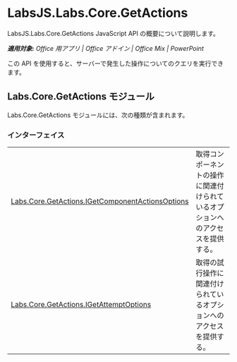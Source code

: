 
# <a name="labsjs.labs.core.getactions"></a>LabsJS.Labs.Core.GetActions
LabsJS.Labs.Core.GetActions JavaScript API の概要について説明します。

 _**適用対象:** Office 用アプリ | Office アドイン | Office Mix | PowerPoint_

この API を使用すると、サーバーで発生した操作についてのクエリを実行できます。 

## <a name="labs.core.getactions-module"></a>Labs.Core.GetActions モジュール

Labs.Core.GetActions モジュールには、次の種類が含まれます。


### <a name="interfaces"></a>インターフェイス


|||
|:-----|:-----|
|[Labs.Core.GetActions.IGetComponentActionsOptions](../../reference/office-mix/labs.core.getactions.igetcomponentactionsoptions.md)|取得コンポーネントの操作に関連付けられているオプションへのアクセスを提供する。|
|[Labs.Core.GetActions.IGetAttemptOptions](../../reference/office-mix/labs.core.getactions.igetattemptoptions.md)|取得の試行操作に関連付けられているオプションへのアクセスを提供する。|
